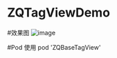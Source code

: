# ZQTagViewDemo

#效果图
![image](https://github.com/ZhiQingLoving/ZQTagViewDemo/blob/master/tagview%E6%95%88%E6%9E%9C.gif)


#Pod 使用
pod 'ZQBaseTagView'
